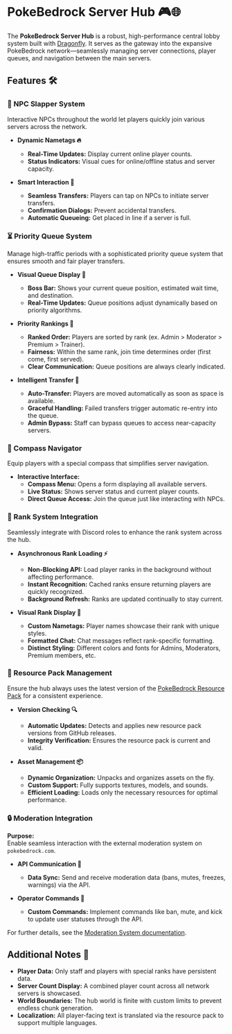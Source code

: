 # PokeBedrock Server Hub 🎮🌐

The **PokeBedrock Server Hub** is a robust, high-performance central lobby system built with [Dragonfly](https://github.com/df-mc/dragonfly). It serves as the gateway into the expansive PokeBedrock network—seamlessly managing server connections, player queues, and navigation between the main servers.

## Features 🛠️

### 🤖 NPC Slapper System
Interactive NPCs throughout the world let players quickly join various servers across the network.

- **Dynamic Nametags 🔥**
  - **Real-Time Updates:** Display current online player counts.
  - **Status Indicators:** Visual cues for online/offline status and server capacity.
  
- **Smart Interaction 🤝**
  - **Seamless Transfers:** Players can tap on NPCs to initiate server transfers.
  - **Confirmation Dialogs:** Prevent accidental transfers.
  - **Automatic Queueing:** Get placed in line if a server is full.

### ⏳ Priority Queue System
Manage high-traffic periods with a sophisticated priority queue system that ensures smooth and fair player transfers.

- **Visual Queue Display 👀**
  - **Boss Bar:** Shows your current queue position, estimated wait time, and destination.
  - **Real-Time Updates:** Queue positions adjust dynamically based on priority algorithms.
  
- **Priority Rankings 🥇**
  - **Ranked Order:** Players are sorted by rank (ex. Admin > Moderator > Premium > Trainer).
  - **Fairness:** Within the same rank, join time determines order (first come, first served).
  - **Clear Communication:** Queue positions are always clearly indicated.
  
- **Intelligent Transfer 🚀**
  - **Auto-Transfer:** Players are moved automatically as soon as space is available.
  - **Graceful Handling:** Failed transfers trigger automatic re-entry into the queue.
  - **Admin Bypass:** Staff can bypass queues to access near-capacity servers.

### 🧭 Compass Navigator
Equip players with a special compass that simplifies server navigation.

- **Interactive Interface:**
  - **Compass Menu:** Opens a form displaying all available servers.
  - **Live Status:** Shows server status and current player counts.
  - **Direct Queue Access:** Join the queue just like interacting with NPCs.

### 👑 Rank System Integration
Seamlessly integrate with Discord roles to enhance the rank system across the hub.

- **Asynchronous Rank Loading ⚡**
  - **Non-Blocking API:** Load player ranks in the background without affecting performance.
  - **Instant Recognition:** Cached ranks ensure returning players are quickly recognized.
  - **Background Refresh:** Ranks are updated continually to stay current.

- **Visual Rank Display 🎨**
  - **Custom Nametags:** Player names showcase their rank with unique styles.
  - **Formatted Chat:** Chat messages reflect rank-specific formatting.
  - **Distinct Styling:** Different colors and fonts for Admins, Moderators, Premium members, etc.

### 🎨 Resource Pack Management
Ensure the hub always uses the latest version of the [PokeBedrock Resource Pack](https://github.com/smell-of-curry/pokebedrock-res) for a consistent experience.

- **Version Checking 🔍**
  - **Automatic Updates:** Detects and applies new resource pack versions from GitHub releases.
  - **Integrity Verification:** Ensures the resource pack is current and valid.
  
- **Asset Management 📦**
  - **Dynamic Organization:** Unpacks and organizes assets on the fly.
  - **Custom Support:** Fully supports textures, models, and sounds.
  - **Efficient Loading:** Loads only the necessary resources for optimal performance.

### 🔒 Moderation Integration

**Purpose:**  
Enable seamless interaction with the external moderation system on `pokebedrock.com`.

- **API Communication 🔗**
  - **Data Sync:** Send and receive moderation data (bans, mutes, freezes, warnings) via the API.
  
- **Operator Commands 💬**
  - **Custom Commands:** Implement commands like ban, mute, and kick to update user statuses through the API.

For further details, see the [Moderation System documentation](./docs/ModerationSystem.md).

## Additional Notes 📝

- **Player Data:** Only staff and players with special ranks have persistent data.
- **Server Count Display:** A combined player count across all network servers is showcased.
- **World Boundaries:** The hub world is finite with custom limits to prevent endless chunk generation.
- **Localization:** All player-facing text is translated via the resource pack to support multiple languages.
